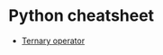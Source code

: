 # Python cheatsheet
* [Ternary operator](https://github.com/ivanhercaz/quick-cheatsheet/blob/master/python/ternaryOperator.py)
